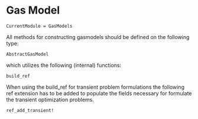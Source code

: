 # Gas Model

```@meta
CurrentModule = GasModels
```

All methods for constructing gasmodels should be defined on the following type:

```@docs
AbstractGasModel
```

which utilizes the following (internal) functions:

```@docs
build_ref
```

When using the build_ref for transient problem formulations the following ref extension has to be added to populate the fields necessary for formulate the transient optimization problems. 

```@docs 
ref_add_transient!
```
